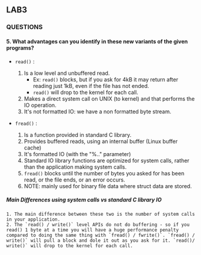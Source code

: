 ## LAB3

### QUESTIONS

#### 5. What advantages can you identify in these new variants of the given programs?

- `read()` :
	1. Is a low level and unbuffered read.
		- Ex: `read()` blocks, but if you ask for 4kB it may return after reading just 1kB, even if the file has not ended.
		- `read()` will drop to the kernel for each call.
	2. Makes a direct system call on UNIX (to kernel) and that performs the IO operation.
	3. It's not formatted IO: we have a non formatted byte stream.

- `fread()` :
	1. Is a function provided in standard C library.
	2. Provides buffered reads, using an internal buffer (Linux buffer cache)
	3. It's formatted IO (with the "%.." parameter)
	4. Standard IO library functions are optimized for system calls, rather than the application making system calls.
	5. `fread()` blocks until the number of bytes you asked for has been read, or the file ends, or an error occurs.
	6. NOTE: mainly used for binary file data where struct data are stored.

##### Main Differences using system calls vs standard C library IO

	1. The main difference between these two is the number of system calls in your application. 
	2. The `read() / write()` level APIs do not do buffering - so if you read() 1 byte at a time you will have a huge performance penalty compared to doing the same thing with `fread() / fwrite()`. `fread() / write()` will pull a block and dole it out as you ask for it. `read()/ write()` will drop to the kernel for each call.
